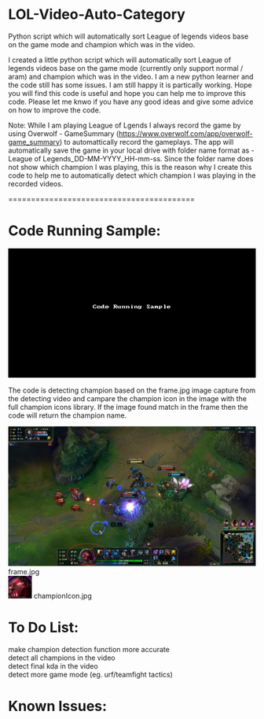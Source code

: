 # LOL-Video-Auto-Category
Python script which will automatically sort League of legends videos base on the game mode and champion which was in the video.

I created a little python script which will automatically sort League of legends videos base on the game mode (currently only support normal / aram) and champion which was in the video. I am a new python learner and the code still has some issues. I am still happy it is partically working. Hope you will find this code is useful and hope you can help me to improve this code. Please let me knwo if you have any good ideas and give some advice on how to improve the code.

Note: While I am playing League of Lgends I always record the game by using Overwolf - GameSummary (https://www.overwolf.com/app/overwolf-game_summary) to automattically record the gameplays.
The app will automatically save the game in your local drive with folder name format as - League of Legends_DD-MM-YYYY_HH-mm-ss. Since the folder name does not show which champion I was playing, this is the reason why I create this code to help me to automatically detect which champion I was playing in the recorded videos.

=========================================

# Code Running Sample:
![](lolVideoDetectCodeRunningSample.gif)

The code is detecting champion based on the frame.jpg image capture from the detecting video and campare the champion icon in the image with the full champion icons library. If the image found match in the frame then the code will return the champion name.

![frame.jpg](frame.jpg)
frame.jpg<br/>
![championIcon.jpg](championIcon.jpg)
championIcon.jpg

# To Do List: 
make champion detection function more accurate<br/>
detect all champions in the video<br/>
detect final kda in the video<br/>
detect more game mode (eg. urf/teamfight tactics)<br/>

# Known Issues:
